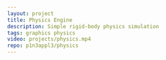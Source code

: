 ```yaml
---
layout: project
title: Physics Engine
description: Simple rigid-body physics simulation
tags: graphics physics
video: projects/physics.mp4
repo: p1n3appl3/physics
---
```


